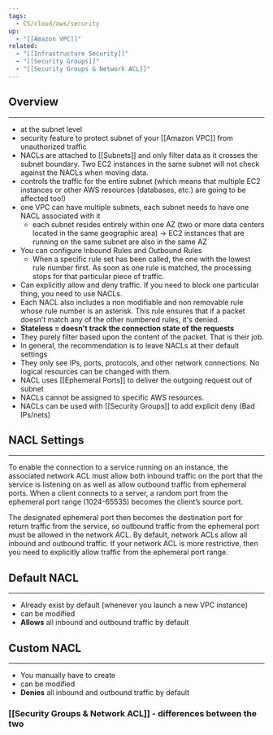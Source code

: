 ```yaml
---
tags:
  - CS/cloud/aws/security
up:
  - "[[Amazon VPC]]"
related:
  - "[[Infrastructure Security]]"
  - "[[Security Groups]]"
  - "[[Security Groups & Network ACL]]"
---
```

## Overview
---
- at the subnet level
- security feature to protect subnet of your [[Amazon VPC]] from unauthorized traffic
- NACLs are attached to [[Subnets]] and only filter data as it crosses the subnet boundary. Two EC2 instances in the same subnet will not check against the NACLs when moving data.
- controls the traffic for the entire subnet (which means that multiple EC2 instances or other AWS resources (databases, etc.) are going to be affected too!)
- one VPC can have multiple subnets, each subnet needs to have one NACL associated with it
	- each subnet resides entirely within one AZ (two or more data centers located in the same geographic area) -> EC2 instances that are running on the same subnet are also in the same AZ
- You can configure Inbound Rules and Outbound Rules
	- When a specific rule set has been called, the one with the lowest rule number first. As soon as one rule is matched, the processing stops for that particular piece of traffic.
- Can explicitly allow and deny traffic. If you need to block one particular thing, you need to use NACLs.
- Each NACL also includes a non modifiable and non removable rule whose rule number is an asterisk. This rule ensures that if a packet doesn't match any of the other numbered rules, it's denied.
- **Stateless = doesn't track the connection state of the requests**
- They purely filter based upon the content of the packet. That is their job.
- In general, the recommendation is to leave NACLs at their default settings
- They only see IPs, ports, protocols, and other network connections. No logical resources can be changed with them.
- NACL uses [[Ephemeral Ports]] to deliver the outgoing request out of subnet
- NACLs cannot be assigned to specific AWS resources.
- NACLs can be used with [[Security Groups]] to add explicit deny (Bad IPs/nets)
 
## NACL Settings
---
To enable the connection to a service running on an instance, the associated network ACL must allow both inbound traffic on the port that the service is listening on as well as allow outbound traffic from ephemeral ports. When a client connects to a server, a random port from the ephemeral port range (1024-65535) becomes the client’s source port.

The designated ephemeral port then becomes the destination port for return traffic from the service, so outbound traffic from the ephemeral port must be allowed in the network ACL. By default, network ACLs allow all inbound and outbound traffic. If your network ACL is more restrictive, then you need to explicitly allow traffic from the ephemeral port range.

## Default NACL
---
- Already exist by default (whenever you launch a new VPC instance)
- can be modified
- **Allows** all inbound and outbound traffic by default

## Custom NACL
---
- You manually have to create
- can be modified
- **Denies** all inbound and outbound traffic by default

### [[Security Groups & Network ACL]] - differences between the two
